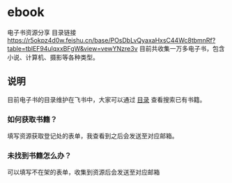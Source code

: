 # ebook
电子书资源分享
目录链接 https://r5okpz4d0w.feishu.cn/base/POsDbLvQyaxaHxsC44Wc8tbmnRf?table=tblEF94ulqxxBFgW&view=vewYNzre3v
目前共收集一万多电子书，包含小说、计算机、摄影等各种类型。

## 说明
目前电子书的目录维护在飞书中，大家可以通过 [目录](https://r5okpz4d0w.feishu.cn/base/POsDbLvQyaxaHxsC44Wc8tbmnRf?table=tblEF94ulqxxBFgW&view=vewYNzre3v) 查看搜索已有书籍。

### 如何获取书籍？

填写资源获取登记处的表单，我查看到之后会发送至对应邮箱。

### 未找到书籍怎么办？

可以填写不在架的表单，收集到资源后会发送至对应邮箱

